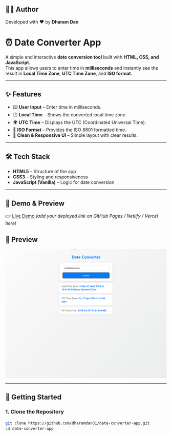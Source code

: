 ## 👨‍💻 Author  
Developed with ❤️ by **Dharam Dan**

# ⏰ Date Converter App  

A simple and interactive **date conversion tool** built with **HTML, CSS, and JavaScript**.  
This app allows users to enter time in **milliseconds** and instantly see the result in **Local Time Zone**, **UTC Time Zone**, and **ISO format**.  

---

## ✨ Features  
- ⌨️ **User Input** – Enter time in milliseconds.  
- 🕒 **Local Time** – Shows the converted local time zone.  
- 🌍 **UTC Time** – Displays the UTC (Coordinated Universal Time).  
- 📅 **ISO Format** – Provides the ISO 8601 formatted time.  
- 🎨 **Clean & Responsive UI** – Simple layout with clear results.  

---

## 🛠️ Tech Stack  
- **HTML5** – Structure of the app  
- **CSS3** – Styling and responsiveness  
- **JavaScript (Vanilla)** – Logic for date conversion  

---

## 📸 Demo & Preview  
👉 [Live Demo](#) *(add your deployed link on GitHub Pages / Netlify / Vercel here)*  

## 📸 Preview
![Bill Divider Demo](/assests/project-demo.png)

---

## 🚀 Getting Started  

### 1. Clone the Repository  
```bash
git clone https://github.com/dharamdan01/date-converter-app.git
cd date-converter-app
